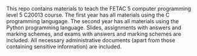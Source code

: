 This repo contains materials to teach the FETAC 5 computer programming level 5 C20013 course. The first year has all materials using the C programming langugage. The second year has all materials using the Python programming language. Slides, assignments with answers and marking schemes, and exams with answers and marking schemes are included. All necessary administrative documents (apart from those containing sensitive information) are included.